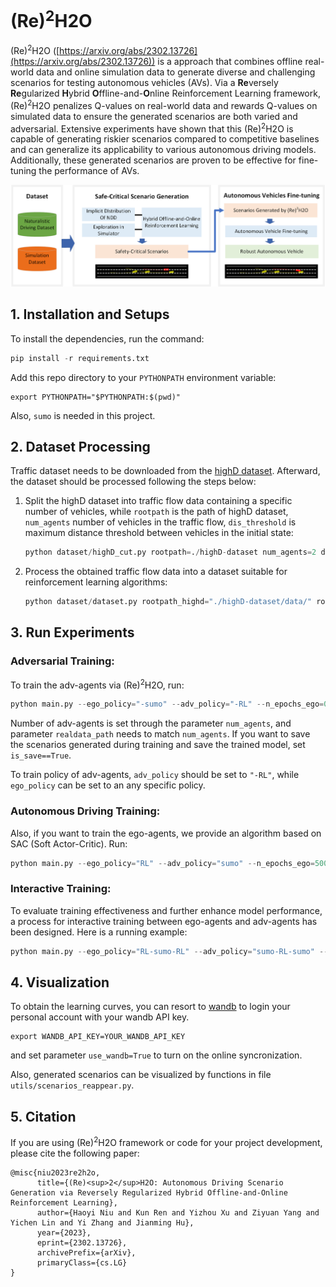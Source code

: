 # (Re)<sup>2</sup>H2O

(Re)<sup>2</sup>H2O ([https://arxiv.org/abs/2302.13726](https://arxiv.org/abs/2302.13726)) is a approach that combines offline real-world data and online simulation data to generate diverse and challenging scenarios for testing autonomous vehicles (AVs). Via  a **Re**versely **Re**gularized **H**ybrid **O**ffline-and-**O**nline Reinforcement Learning framework,  (Re)<sup>2</sup>H2O penalizes Q-values on real-world data and rewards Q-values on simulated data to ensure the generated scenarios are both varied and adversarial. Extensive experiments have shown that this (Re)<sup>2</sup>H2O is capable of generating riskier scenarios compared to competitive baselines and can generalize its applicability to various autonomous driving models. Additionally, these generated scenarios are proven to be effective for fine-tuning the performance of AVs.

![image-20231006154907283](Re_2_H2O.png)

## 1. Installation and Setups

To install the dependencies, run the command:

```python
pip install -r requirements.txt
```

Add this repo directory to your `PYTHONPATH` environment variable:

```
export PYTHONPATH="$PYTHONPATH:$(pwd)"
```

Also, `sumo` is needed in this project.



## 2. Dataset Processing

Traffic dataset needs to be downloaded from the [highD dataset](https://levelxdata.com/highd-dataset/). Afterward, the dataset should be processed following the steps below:

1. Split the highD dataset into traffic flow data containing a specific number of vehicles, while `rootpath` is the path of highD dataset, `num_agents` number of vehicles in the traffic flow, `dis_threshold` is maximum distance threshold between vehicles in the initial state:

   ```python
   python dataset/highD_cut.py rootpath=./highD-dataset num_agents=2 dis_threshold=15
   ```

2. Process the obtained traffic flow data into a dataset suitable for reinforcement learning algorithms:

   ```python
   python dataset/dataset.py rootpath_highd="./highD-dataset/data/" rootpath_cut="./highD-dataset/highd_cut/
   ```

   

## 3. Run Experiments

### Adversarial Training:

To train the adv-agents via (Re)<sup>2</sup>H2O, run:

```python
python main.py --ego_policy="-sumo" --adv_policy="-RL" --n_epochs_ego=0 --n_epochs_ego=1000 --num_agents=2 --realdata_path="../dataset/r3_dis_20_car_3/" --is_save=False
```

Number of adv-agents is set through the parameter `num_agents`, and parameter `realdata_path` needs to match `num_agents`. If you want to save the scenarios generated during training and save the trained model, set `is_save==True`.

To train policy of adv-agents, `adv_policy` should be set to `"-RL"`, while `ego_policy` can be set to an any specific policy.

### Autonomous Driving Training:

Also, if you  want to train the ego-agents, we provide an algorithm based on SAC (Soft Actor-Critic). Run:

```python
python main.py --ego_policy="RL" --adv_policy="sumo" --n_epochs_ego=500 --n_epochs_ego=0 --num_agents=2 --realdata_path="../dataset/r3_dis_20_car_3/" --is_save=False
```

### Interactive Training:

To evaluate training effectiveness and further enhance model performance, a process for interactive training between ego-agents and adv-agents has been designed. Here is a running example:

```python
python main.py --ego_policy="RL-sumo-RL" --adv_policy="sumo-RL-sumo" --n_epochs_ego=500-500 --n_epochs_ego=1000 --num_agents=2 --realdata_path="../dataset/r3_dis_20_car_3/" --is_save=False
```



## 4. Visualization

To obtain the learning curves, you can resort to [wandb](https://wandb.ai/site) to login your personal account with your wandb API key.

```
export WANDB_API_KEY=YOUR_WANDB_API_KEY
```

and set parameter `use_wandb=True` to turn on the online syncronization.

Also, generated scenarios can be visualized by functions in file `utils/scenarios_reappear.py`.



## 5. Citation

If you are using (Re)<sup>2</sup>H2O framework or code for your project development, please cite the following paper:

```
@misc{niu2023re2h2o,
      title={(Re)<sup>2</sup>H2O: Autonomous Driving Scenario Generation via Reversely Regularized Hybrid Offline-and-Online Reinforcement Learning}, 
      author={Haoyi Niu and Kun Ren and Yizhou Xu and Ziyuan Yang and Yichen Lin and Yi Zhang and Jianming Hu},
      year={2023},
      eprint={2302.13726},
      archivePrefix={arXiv},
      primaryClass={cs.LG}
}
```

